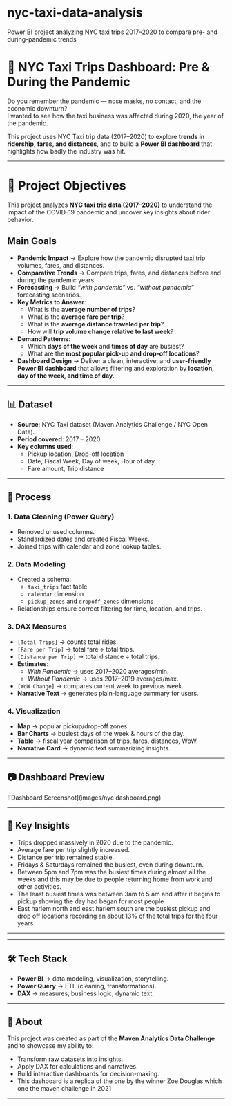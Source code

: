 # nyc-taxi-data-analysis
Power BI project analyzing NYC taxi trips 2017–2020 to compare pre- and during-pandemic trends

# 🚖 NYC Taxi Trips Dashboard: Pre & During the Pandemic

Do you remember the pandemic — nose masks, no contact, and the economic downturn?  
I wanted to see how the taxi business was affected during 2020, the year of the pandemic.  

This project uses NYC Taxi trip data (2017–2020) to explore **trends in ridership, fares, and distances**, and to build a **Power BI dashboard** that highlights how badly the industry was hit.

---

# 🎯 Project Objectives  

This project analyzes **NYC taxi trip data (2017–2020)** to understand the impact of the COVID-19 pandemic and uncover key insights about rider behavior.  

## Main Goals  
- **Pandemic Impact** → Explore how the pandemic disrupted taxi trip volumes, fares, and distances.  
- **Comparative Trends** → Compare trips, fares, and distances before and during the pandemic years.  
- **Forecasting** → Build *“with pandemic”* vs. *“without pandemic”* forecasting scenarios.  
- **Key Metrics to Answer**:  
  - What is the **average number of trips**?  
  - What is the **average fare per trip**?  
  - What is the **average distance traveled per trip**?  
  - How will **trip volume change relative to last week**?  
- **Demand Patterns**:  
  - Which **days of the week** and **times of day** are busiest?  
  - What are the **most popular pick-up and drop-off locations**?  
- **Dashboard Design** → Deliver a clean, interactive, and **user-friendly Power BI dashboard** that allows filtering and exploration by **location, day of the week, and time of day**.  

---

## 📊 Dataset
- **Source**: NYC Taxi dataset (Maven Analytics Challenge / NYC Open Data).  
- **Period covered**: 2017 – 2020.  
- **Key columns used**:  
  - Pickup location, Drop-off location  
  - Date, Fiscal Week, Day of week, Hour of day  
  - Fare amount, Trip distance  

---

## 🔧 Process

### 1. Data Cleaning (Power Query)
- Removed unused columns.  
- Standardized dates and created Fiscal Weeks.  
- Joined trips with calendar and zone lookup tables.  

### 2. Data Modeling
- Created a  schema:
  - `taxi_trips` fact table  
  - `calendar` dimension  
  - `pickup_zones` and `dropoff_zones` dimensions  
- Relationships ensure correct filtering for time, location, and trips.  

### 3. DAX Measures
- `[Total Trips]` → counts total rides.  
- `[Fare per Trip]` → total fare ÷ total trips.  
- `[Distance per Trip]` → total distance ÷ total trips.  
- **Estimates**:  
  - *With Pandemic* → uses 2017–2020 averages/min.  
  - *Without Pandemic* → uses 2017–2019 averages/max.  
- `[WoW Change]` → compares current week to previous week.  
- **Narrative Text** → generates plain-language summary for users.  

### 4. Visualization
- **Map** → popular pickup/drop-off zones.  
- **Bar Charts** → busiest days of the week & hours of the day.  
- **Table** → fiscal year comparison of trips, fares, distances, WoW.  
- **Narrative Card** → dynamic text summarizing insights.  

---

## 📷 Dashboard Preview

![Dashboard Screenshot](images/nyc dashboard.png)

---

## 🔑 Key Insights
- Trips dropped massively in 2020 due to the pandemic.  
- Average fare per trip slightly increased.  
- Distance per trip remained stable.  
- Fridays & Saturdays remained the busiest, even during downturn.
- Between 5pm and 7pm was the busiest times during almost all the weeks and this may be due to people returning home from work and other activities.
- The least busiest times was between 3am to 5 am and after it begins to pickup showing the day had began for most people
- East harlem north and east harlem south are the busiest pickup and drop off locations recording an about 13% of the total trips for the four years

---


---

## 🛠 Tech Stack
- **Power BI** → data modeling, visualization, storytelling.  
- **Power Query** → ETL (cleaning, transformations).  
- **DAX** → measures, business logic, dynamic text.  

---

## 📌 About
This project was created as part of the **Maven Analytics Data Challenge** and to showcase my ability to:  
- Transform raw datasets into insights.  
- Apply DAX for calculations and narratives.  
- Build interactive dashboards for decision-making.
- This dashboard is a replica of the one by the winner Zoe Douglas which one the maven challenge in 2021

---
